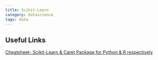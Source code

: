 ```yaml
---
title: Scikit-Learn
category: datascience
tags: data
---
```


## Useful Links

[Cheatsheet- Scikit-Learn & Caret Package for Python & R respectively](
https://www.analyticsvidhya.com/blog/2016/12/cheatsheet-scikit-learn-caret-package-for-python-r-respectively/?utm_content=buffer3140b&utm_medium=social&utm_source=linkedin.com&utm_campaign=buffer )